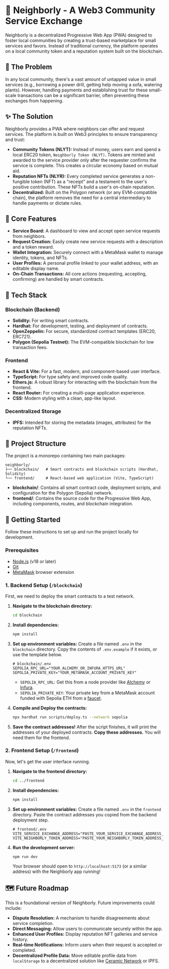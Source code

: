 # 🤝 Neighborly - A Web3 Community Service Exchange

Neighborly is a decentralized Progressive Web App (PWA) designed to foster local communities by creating a trust-based marketplace for small services and favors. Instead of traditional currency, the platform operates on a local community token and a reputation system built on the blockchain.

## 📌 The Problem

In any local community, there's a vast amount of untapped value in small services (e.g., borrowing a power drill, getting help moving a sofa, watering plants). However, handling payments and establishing trust for these small-scale transactions can be a significant barrier, often preventing these exchanges from happening.

## ✨ The Solution

Neighborly provides a PWA where neighbors can offer and request services. The platform is built on Web3 principles to ensure transparency and trust:

* **Community Tokens (NLYT):** Instead of money, users earn and spend a local ERC20 token, `Neighborly Token (NLYT)`. Tokens are minted and awarded to the service provider only after the requester confirms the service is complete. This creates a circular economy based on mutual aid.
* **Reputation NFTs (NLYR):** Every completed service generates a non-fungible token (NFT) as a "receipt" and a testament to the user's positive contribution. These NFTs build a user's on-chain reputation.
* **Decentralized:** Built on the Polygon network (or any EVM-compatible chain), the platform removes the need for a central intermediary to handle payments or dictate rules.

## 🚀 Core Features

* **Service Board:** A dashboard to view and accept open service requests from neighbors.
* **Request Creation:** Easily create new service requests with a description and a token reward.
* **Wallet Integration:** Securely connect with a MetaMask wallet to manage identity, tokens, and NFTs.
* **User Profiles:** A personal profile linked to your wallet address, with an editable display name.
* **On-Chain Transactions:** All core actions (requesting, accepting, confirming) are handled by smart contracts.

## 🔧 Tech Stack

### Blockchain (Backend)
* **Solidity:** For writing smart contracts.
* **Hardhat:** For development, testing, and deployment of contracts.
* **OpenZeppelin:** For secure, standardized contract templates (ERC20, ERC721).
* **Polygon (Sepolia Testnet):** The EVM-compatible blockchain for low transaction fees.

### Frontend
* **React & Vite:** For a fast, modern, and component-based user interface.
* **TypeScript:** For type safety and improved code quality.
* **Ethers.js:** A robust library for interacting with the blockchain from the frontend.
* **React Router:** For creating a multi-page application experience.
* **CSS:** Modern styling with a clean, app-like layout.

### Decentralized Storage
* **IPFS:** Intended for storing the metadata (images, attributes) for the reputation NFTs.

## 📂 Project Structure

The project is a monorepo containing two main packages:

```
neighborly/
├── blockchain/   # Smart contracts and blockchain scripts (Hardhat, Solidity)
└── frontend/     # React-based web application (Vite, TypeScript)
```

- **blockchain/**: Contains all smart contract code, deployment scripts, and configuration for the Polygon (Sepolia) network.
- **frontend/**: Contains the source code for the Progressive Web App, including components, routes, and blockchain integration.

## 🏁 Getting Started

Follow these instructions to set up and run the project locally for development.

### Prerequisites

* [Node.js](https://nodejs.org/) (v18 or later)
* [Git](https://git-scm.com/)
* [MetaMask](https://metamask.io/) browser extension

### 1. Backend Setup (`/blockchain`)

First, we need to deploy the smart contracts to a test network.

1.  **Navigate to the blockchain directory:**
    ```bash
    cd blockchain
    ```

2.  **Install dependencies:**
    ```bash
    npm install
    ```

3.  **Set up environment variables:**
    Create a file named `.env` in the `blockchain` directory. Copy the contents of `.env.example` if it exists, or use the template below.
    ```
    # blockchain/.env
    SEPOLIA_RPC_URL="YOUR_ALCHEMY_OR_INFURA_HTTPS_URL"
    SEPOLIA_PRIVATE_KEY="YOUR_METAMASK_ACCOUNT_PRIVATE_KEY"
    ```
    * `SEPOLIA_RPC_URL`: Get this from a node provider like [Alchemy](https://www.alchemy.com/) or [Infura](https://www.infura.io/).
    * `SEPOLIA_PRIVATE_KEY`: Your private key from a MetaMask account funded with Sepolia ETH from a [faucet](https://sepoliafaucet.com/).

4.  **Compile and Deploy the contracts:**
    ```bash
    npx hardhat run scripts/deploy.ts --network sepolia
    ```

5.  **Save the contract addresses!** After the script finishes, it will print the addresses of your deployed contracts. **Copy these addresses.** You will need them for the frontend.

### 2. Frontend Setup (`/frontend`)

Now, let's get the user interface running.

1.  **Navigate to the frontend directory:**
    ```bash
    cd ../frontend
    ```

2.  **Install dependencies:**
    ```bash
    npm install
    ```

3.  **Set up environment variables:**
    Create a file named `.env` in the `frontend` directory. Paste the contract addresses you copied from the backend deployment step.
    ```
    # frontend/.env
    VITE_SERVICE_EXCHANGE_ADDRESS="PASTE_YOUR_SERVICE_EXCHANGE_ADDRESS_HERE"
    VITE_NEIGHBORLY_TOKEN_ADDRESS="PASTE_YOUR_NEIGHBORLY_TOKEN_ADDRESS_HERE"
    ```

4.  **Run the development server:**
    ```bash
    npm run dev
    ```

    Your browser should open to `http://localhost:5173` (or a similar address) with the Neighborly app running!

## 🗺️ Future Roadmap

This is a foundational version of Neighborly. Future improvements could include:

* **Dispute Resolution:** A mechanism to handle disagreements about service completion.
* **Direct Messaging:** Allow users to communicate securely within the app.
* **Enhanced User Profiles:** Display reputation NFT galleries and service history.
* **Real-time Notifications:** Inform users when their request is accepted or completed.
* **Decentralized Profile Data:** Move editable profile data from `localStorage` to a decentralized solution like [Ceramic Network](https://ceramic.network/) or IPFS.